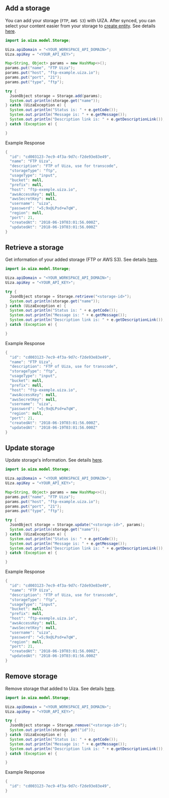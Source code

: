 ## Add a storage
You can add your storage (`FTP`, `AWS S3`) with UIZA.
After synced, you can select your content easier from your storage to [create entity](https://docs.uiza.io/#create-entity).
See details [here](https://docs.uiza.io/#add-a-storage).

```java
import io.uiza.model.Storage;

Uiza.apiDomain = "<YOUR_WORKSPACE_API_DOMAIN>";
Uiza.apiKey = "<YOUR_API_KEY>";

Map<String, Object> params = new HashMap<>();
params.put("name", "FTP Uiza");
params.put("host", "ftp-example.uiza.io");
params.put("port", "21");
params.put("type", "ftp");

try {
  JsonObject storage = Storage.add(params);
  System.out.println(storage.get("name"));
} catch (UizaException e) {
  System.out.println("Status is: " + e.getCode());
  System.out.println("Message is: " + e.getMessage());
  System.out.println("Description link is: " + e.getDescriptionLink());
} catch (Exception e) {

}
```

Example Response
```java
{
  "id": "cd003123-7ec9-4f3a-9d7c-f2de93e83e49",
  "name": "FTP Uiza",
  "description": "FTP of Uiza, use for transcode",
  "storageType": "ftp",
  "usageType": "input",
  "bucket": null,
  "prefix": null,
  "host": "ftp-exemple.uiza.io",
  "awsAccessKey": null,
  "awsSecretKey": null,
  "username": "uiza",
  "password": "=5;9x@LPsd+w7qW",
  "region": null,
  "port": 21,
  "createdAt": "2018-06-19T03:01:56.000Z",
  "updatedAt": "2018-06-19T03:01:56.000Z"
}
```

## Retrieve a storage
Get information of your added storage (FTP or AWS S3).
See details [here](https://docs.uiza.io/#retrieve-a-storage).

```java
import io.uiza.model.Storage;

Uiza.apiDomain = "<YOUR_WORKSPACE_API_DOMAIN>";
Uiza.apiKey = "<YOUR_API_KEY>";

try {
  JsonObject storage = Storage.retrieve("<storage-id>");
  System.out.println(storage.get("name"));
} catch (UizaException e) {
  System.out.println("Status is: " + e.getCode());
  System.out.println("Message is: " + e.getMessage());
  System.out.println("Description link is: " + e.getDescriptionLink());
} catch (Exception e) {

}
```

Example Response
```java
{
  "id": "cd003123-7ec9-4f3a-9d7c-f2de93e83e49",
  "name": "FTP Uiza",
  "description": "FTP of Uiza, use for transcode",
  "storageType": "ftp",
  "usageType": "input",
  "bucket": null,
  "prefix": null,
  "host": "ftp-exemple.uiza.io",
  "awsAccessKey": null,
  "awsSecretKey": null,
  "username": "uiza",
  "password": "=5;9x@LPsd+w7qW",
  "region": null,
  "port": 21,
  "createdAt": "2018-06-19T03:01:56.000Z",
  "updatedAt": "2018-06-19T03:01:56.000Z"
}
```
## Update storage
Update storage's information.
See details [here](https://docs.uiza.io/#update-storage).

```java
import io.uiza.model.Storage;

Uiza.apiDomain = "<YOUR_WORKSPACE_API_DOMAIN>";
Uiza.apiKey = "<YOUR_API_KEY>";

Map<String, Object> params = new HashMap<>();
params.put("name", "FTP Uiza");
params.put("host", "ftp-example.uiza.io");
params.put("port", "21");
params.put("type", "ftp");

try {
  JsonObject storage = Storage.update("<storage-id>", params);
  System.out.println(storage.get("name"));
} catch (UizaException e) {
  System.out.println("Status is: " + e.getCode());
  System.out.println("Message is: " + e.getMessage());
  System.out.println("Description link is: " + e.getDescriptionLink());
} catch (Exception e) {

}
```

Example Response
```java
{
  "id": "cd003123-7ec9-4f3a-9d7c-f2de93e83e49",
  "name": "FTP Uiza",
  "description": "FTP of Uiza, use for transcode",
  "storageType": "ftp",
  "usageType": "input",
  "bucket": null,
  "prefix": null,
  "host": "ftp-exemple.uiza.io",
  "awsAccessKey": null,
  "awsSecretKey": null,
  "username": "uiza",
  "password": "=5;9x@LPsd+w7qW",
  "region": null,
  "port": 21,
  "createdAt": "2018-06-19T03:01:56.000Z",
  "updatedAt": "2018-06-19T03:01:56.000Z"
}
```

## Remove storage
Remove storage that added to Uiza.
See details [here](https://docs.uiza.io/#remove-storage).

```java
import io.uiza.model.Storage;

Uiza.apiDomain = "<YOUR_WORKSPACE_API_DOMAIN>";
Uiza.apiKey = "<YOUR_API_KEY>";

try {
  JsonObject storage = Storage.remove("<storage-id>");
  System.out.println(storage.get("id"));
} catch (UizaException e) {
  System.out.println("Status is: " + e.getCode());
  System.out.println("Message is: " + e.getMessage());
  System.out.println("Description link is: " + e.getDescriptionLink());
} catch (Exception e) {

}
```

Example Response
```java
{
  "id": "cd003123-7ec9-4f3a-9d7c-f2de93e83e49",
}
```
